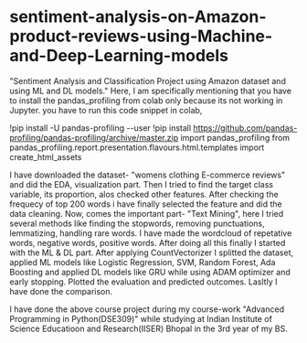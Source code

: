 # sentiment-analysis-on-Amazon-product-reviews-using-Machine-and-Deep-Learning-models
"Sentiment Analysis and Classification Project using Amazon dataset and using ML and DL models."
Here, I am specifically mentioning that you have to install the pandas_profiling from colab only because its not working in Jupyter.
you have to run this code snippet in colab,

!pip install -U pandas-profiling --user
!pip install https://github.com/pandas-profiling/pandas-profiling/archive/master.zip
import pandas_profiling
from pandas_profiling.report.presentation.flavours.html.templates import create_html_assets

I have downloaded the dataset- "womens clothing E-commerce reviews" and did the EDA, visualization part. Then I tried to find the target class variable, its proportion, alos checked other features. After checking the frequecy of top 200 words i have finally selected the feature and did the data cleaning. Now, comes the important part- "Text Mining", here I tried several methods like finding the stopwords, removing punctuations, lemmatizing, handling rare words. I have made the wordcloud of repetative words, negative words, positive words. After doing all this finally I started with the ML & DL part. After applying CountVectorizer I splitted the dataset, applied ML models like Logistic Regression, SVM, Random Forest, Ada Boosting and applied DL models like GRU while using ADAM optimizer and early stopping. Plotted the evaluation and predicted outcomes. Lasltly I have done the comparison.


I have done the above course project during my course-work "Advanced Programming in Python(DSE309)" while studying at Indian Institute of Science Educatioon and Research(IISER) Bhopal in the 3rd year of my BS.
